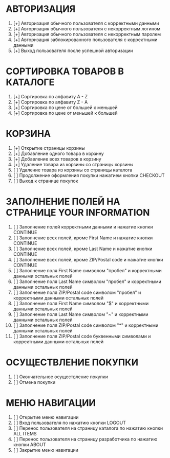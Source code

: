 # АВТОРИЗАЦИЯ
1. [+] Авторизация обычного пользователя с корректными данными
2. [+] Авторизация обычного пользователя с некорректным логином
3. [+] Авторизация обычного пользователя с некорректным паролем
4. [+] Авторизация заблокированного пользователя с корректными данными
6. [+] Выход пользователя после успешной авторизации

# СОРТИРОВКА ТОВАРОВ В КАТАЛОГЕ
1. [+] Сортировка по алфавиту A - Z
2. [+] Сортировка по алфавиту Z - A
3. [+] Cортировка по цене от большей к меньшей
4. [+] Cортировка по цене от меньшей к большей

# КОРЗИНА
1. [+] Открытие страницы корзины
2. [+] Добавление одного товара в корзину
3. [+] Добавление всех товаров в корзину
4. [+] Удаление товара из корзины со страницы корзины
5. [ ] Удаление товара из корзины со страницы каталога
6. [ ] Продолжение оформления покупки нажатием кнопки CHECKOUT
7. [ ] Выход к странице покупок

# ЗАПОЛНЕНИЕ ПОЛЕЙ НА СТРАНИЦЕ YOUR INFORMATION
1. [ ] Заполнение полей корректными данными и нажатие кнопки CONTINUE
2. [ ] Заполнение всех полей, кроме First Name и нажатие кнопки CONTINUE
3. [ ] Заполнение всех полей, кроме Last Name и нажатие кнопки CONTINUE
4. [ ] Заполнение всех полей, кроме ZIP/Postal code и нажатие кнопки CONTINUE
5. [ ] Заполнение поля First Name символом "пробел" и корректными данными остальных полей
6. [ ] Заполнение поля Last Name символом "пробел" и корректными данными остальных полей
7. [ ] Заполнение поля ZIP/Postal code символом "пробел" и корректными данными остальных полей
8. [ ] Заполнение поля First Name символом "$" и корректными данными остальных полей
9. [ ] Заполнение поля Last Name символом "~" и корректными данными остальных полей
10. [ ] Заполнение поля ZIP/Postal code символом "*" и корректными данными остальных полей
11. [ ] Заполнение поля ZIP/Postal code буквенными символами и корректными данными остальных полей

# ОСУЩЕСТВЛЕНИЕ ПОКУПКИ
1. [ ] Окончательное осуществление покупки
2. [ ] Отмена покупки

# МЕНЮ НАВИГАЦИИ
1. [ ] Открытие меню навигации
2. [ ] Вход пользователя по нажатию кнопки LOGOUT
3. [ ] Перенос пользователя на страницу каталога по нажатию кнопки ALL ITEMS
4. [ ] Перенос пользователя на страницу разработчика по нажатию кнопки ABOUT
5. [ ] Закрытие меню навигации



